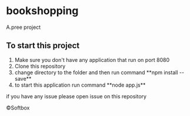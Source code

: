 # bookshopping
A.pree project

## To start this project
<ol>
    <li>Make sure you don't have any application that run on port 8080</li>
    <li>Clone this repository</li>
    <li>change directory to the folder and then run command **npm install --save**</li>
    <li>to start this application run command **node app.js**</li>
</ol>

if you have any issue please open issue on this repository

&copy;Softbox